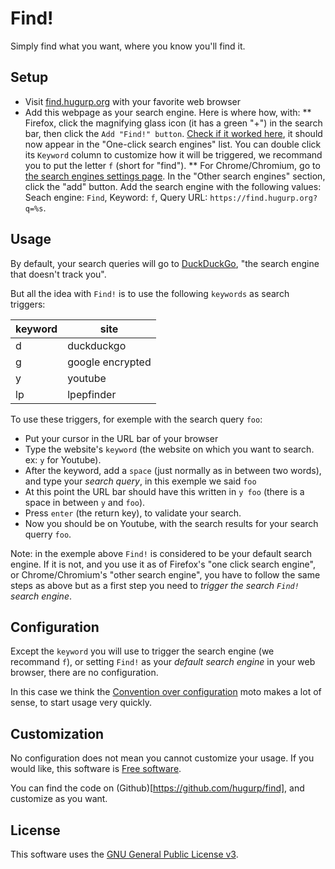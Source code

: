 # Find!

Simply find what you want, where you know you'll find it.

## Setup

* Visit [find.hugurp.org](https://find.hugurp.org) with your favorite web browser
* Add this webpage as your search engine. Here is where how, with:
** Firefox, click the magnifying glass icon (it has a green "+") in
the search bar, then click the `Add "Find!" button`. [Check if it
worked here](about:preferences#search), it should now appear in the
"One-click search engines" list. You can double click its `Keyword`
column to customize how it will be triggered, we recommand you to put
the letter `f` (short for "find").
** For Chrome/Chromium, go to [the search engines settings
page](chrome://settings/searchEngines). In the "Other search engines"
section, click the "add" button. Add the search engine with the
following values: Seach engine: `Find`, Keyword: `f`, Query URL: `https://find.hugurp.org?q=%s`.


## Usage

By default, your search queries will go to
[DuckDuckGo](https://duckduckgo.com), "the search engine that doesn't
track you".

But all the idea with `Find!` is to use the following `keywords` as
search triggers:

| keyword | site             |
| ---     | ---              |
| d       | duckduckgo       |
| g       | google encrypted |
| y       | youtube          |
| lp      | lpepfinder       |


To use these triggers, for exemple with the search query `foo`:
- Put your cursor in the URL bar of your browser
- Type the website's `keyword` (the website on which you want to
  search. ex: `y` for Youtube).
- After the keyword, add a `space` (just normally as in between two
  words), and type your *search query*, in this exemple we said
  `foo`
- At this point the URL bar should have this written in `y foo` (there
  is a space in between `y` and `foo`).
- Press `enter` (the return key), to validate your search.
- Now you should be on Youtube, with the search results for your
  search querry `foo`.

Note: in the exemple above `Find!` is considered to be your default
search engine. If it is not, and you use it as of Firefox's "one click
search engine", or Chrome/Chromium's "other search engine", you have
to follow the same steps as above but as a first step you need to
*trigger the search `Find!` search engine*.

## Configuration

Except the `keyword` you will use to trigger the search engine (we
recommand `f`), or setting `Find!` as your *default search engine* in
your web browser, there are no configuration.

In this case we think the [Convention over
configuration](https://en.wikipedia.org/wiki/Convention_over_configuration)
moto makes a lot of sense, to start usage very quickly.


## Customization

No configuration does not mean you cannot customize your usage. If you
would like, this software is [Free
software](https://en.wikipedia.org/wiki/Free_software).

You can find the code on (Github)[https://github.com/hugurp/find], and
customize as you want.


## License

This software uses the [GNU General Public License
v3](https://www.gnu.org/licenses/gpl.html).
